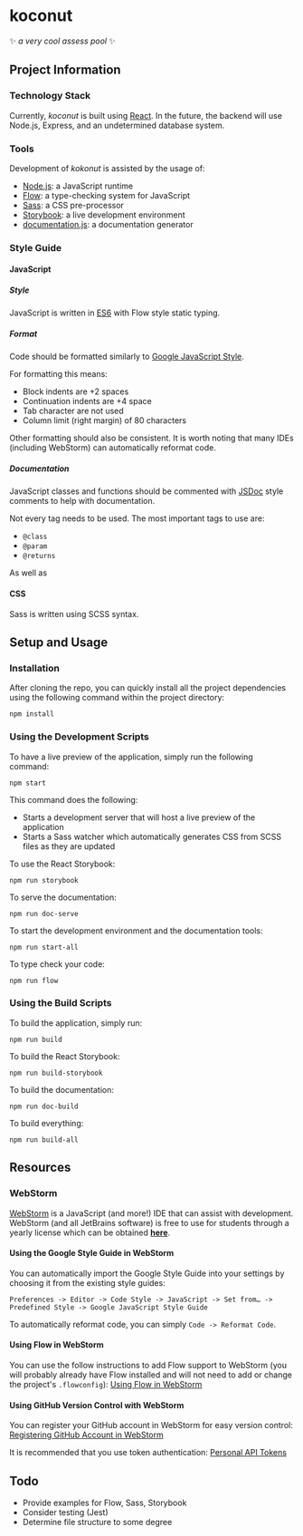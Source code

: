 # koconut
:sparkles: *a very cool assess pool* :sparkles:

## Project Information
### Technology Stack
Currently, *koconut* is built using [React](https://facebook.github.io/react/). In the future, the backend will
use Node.js, Express, and an undetermined database system.

### Tools
Development of *kokonut* is assisted by the usage of:
* [Node.js](https://nodejs.org/en/): a JavaScript runtime
* [Flow](https://flow.org/): a type-checking system for JavaScript
* [Sass](http://sass-lang.com/): a CSS pre-processor
* [Storybook](https://storybook.js.org/): a live development environment
* [documentation.js](http://documentation.js.org/): a documentation generator

### Style Guide
#### JavaScript
##### Style
JavaScript is written in [ES6](https://babeljs.io/learn-es2015/) with Flow style static typing.

##### Format
Code should be formatted similarly to [Google JavaScript Style](https://google.github.io/styleguide/jsguide.html).

For formatting this means:
* Block indents are +2 spaces
* Continuation indents are +4 space
* Tab character are not used
* Column limit (right margin) of 80 characters

Other formatting should also be consistent. It is worth noting that many IDEs
(including WebStorm) can automatically reformat code.

##### Documentation
JavaScript classes and functions should be commented with [JSDoc](http://usejsdoc.org/) style comments to help with documentation.

Not every tag needs to be used. The most important tags to use are:
* `@class`
* `@param`
* `@returns`

As well as

#### CSS
Sass is written using SCSS syntax.

## Setup and Usage
### Installation
After cloning the repo, you can quickly install all the project dependencies
using the following command within the project directory:

`npm install`

### Using the Development Scripts
To have a live preview of the application, simply run the following command:

`npm start`

This command does the following:
* Starts a development server that will host a live preview of the application
* Starts a Sass watcher which automatically generates CSS from SCSS files as
they are updated

To use the React Storybook:

`npm run storybook`

To serve the documentation:

`npm run doc-serve`

To start the development environment and the documentation tools:

`npm run start-all`

To type check your code:

`npm run flow`

### Using the Build Scripts
To build the application, simply run:

`npm run build`

To build the React Storybook:

`npm run build-storybook`

To build the documentation:

`npm run doc-build`

To build everything:

`npm run build-all`

## Resources
### WebStorm
[WebStorm](https://www.jetbrains.com/webstorm/) is a JavaScript (and more!) IDE that can assist with development.
WebStorm (and all JetBrains software) is free to use for students through a
yearly license which can be obtained [**here**](https://www.jetbrains.com/student/).

#### Using the Google Style Guide in WebStorm
You can automatically import the Google Style Guide into your settings by
choosing it from the existing style guides:

`Preferences -> Editor -> Code Style -> JavaScript -> Set from… -> Predefined
 Style -> Google JavaScript Style Guide`

To automatically reformat code, you can simply `Code -> Reformat Code`.

#### Using Flow in WebStorm
You can use the follow instructions to add Flow support to WebStorm (you will
probably already have Flow installed and will not need to add or change the
project's `.flowconfig`): [Using Flow in WebStorm](https://blog.jetbrains.com/webstorm/2016/11/using-flow-in-webstorm/)

#### Using GitHub Version Control with WebStorm
You can register your GitHub account in WebStorm for easy version control:
[Registering GitHub Account in WebStorm](https://www.jetbrains.com/help/webstorm/registering-github-account-in-webstorm.html)

It is recommended that you use token authentication: [Personal API Tokens](https://github.com/blog/1509-personal-api-tokens)

## Todo
* Provide examples for Flow, Sass, Storybook
* Consider testing (Jest)
* Determine file structure to some degree
